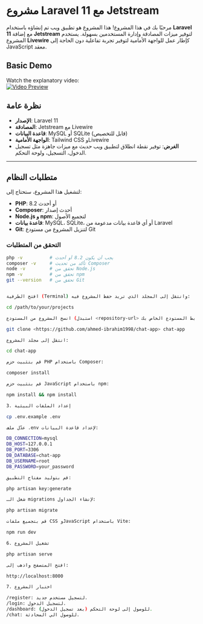 # مشروع Laravel 11 مع Jetstream

مرحبًا بك في هذا المشروع! هذا المشروع هو تطبيق ويب تم إنشاؤه باستخدام **Laravel 11** مع إضافة **Jetstream** لتوفير ميزات المصادقة وإدارة المستخدمين بسهولة. يستخدم المشروع **Livewire** كإطار عمل للواجهة الأمامية لتوفير تجربة تفاعلية دون الحاجة إلى JavaScript معقد.

## Basic Demo
Watch the explanatory video:  
[![Video Preview](preview_image_link)](https://vimeo.com/1066385189)

## نظرة عامة
- **الإصدار**: Laravel 11
- **المصادقة**: Jetstream مع Livewire
- **قاعدة البيانات**: MySQL أو SQLite (قابل للتخصيص)
- **الواجهة الأمامية**: Tailwind CSS وLivewire
- **الغرض**: توفير نقطة انطلاق لتطبيق ويب حديث مع ميزات جاهزة مثل تسجيل الدخول، التسجيل، ولوحة التحكم.

---

## متطلبات النظام
لتشغيل هذا المشروع، ستحتاج إلى:
- **PHP**: 8.2 أو أحدث
- **Composer**: أحدث إصدار
- **Node.js و npm**: لتجميع الأصول
- **قاعدة بيانات**: MySQL، SQLite، أو أي قاعدة بيانات مدعومة من Laravel
- **Git**: لتنزيل المشروع من مستودع Git

### التحقق من المتطلبات
```bash
php -v          # يجب أن يكون 8.2 أو أحدث
composer -v     # تأكد من تحديث Composer
node -v         # تحقق من Node.js
npm -v          # تحقق من npm
git --version   # تحقق من Git


افتح الطرفية (Terminal) وانتقل إلى المجلد الذي تريد حفظ المشروع فيه:

cd /path/to/your/projects

انسخ المشروع من المستودع (استبدل <repository-url> برابط المستودع الخاص بك):

git clone <https://github.com/ahmed-ibrahim1998/chat-app> chat-app

انتقل إلى مجلد المشروع:

cd chat-app

قم بتثبيت حزم PHP باستخدام Composer:

composer install

قم بتثبيت حزم JavaScript باستخدام npm:

npm install && npm install

3. إعداد الملفات البيئية

cp .env.example .env

عدّل ملف .env لإعداد قاعدة البيانات:

DB_CONNECTION=mysql
DB_HOST=127.0.0.1
DB_PORT=3306
DB_DATABASE=chat-app
DB_USERNAME=root
DB_PASSWORD=your_password

قم بتوليد مفتاح التطبيق:

php artisan key:generate

شغل الـ migrations لإنشاء الجداول:

php artisan migrate

قم بتجميع ملفات CSS وJavaScript باستخدام Vite:

npm run dev

6. تشغيل المشروع

php artisan serve

افتح المتصفح واذهب إلى:

http://localhost:8000

7. اختبار المشروع

/register: لتسجيل مستخدم جديد.
/login: لتسجيل الدخول.
/dashboard: للوصول إلى لوحة التحكم (بعد تسجيل الدخول).
/chat: للوصول الي المحادثة.

